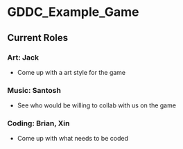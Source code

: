 # GDDC_Example_Game
## Current Roles 
### Art: Jack
- Come up with a art style for the game
### Music: Santosh
- See who would be willing to collab with us on the game
### Coding: Brian, Xin
- Come up with what needs to be coded
